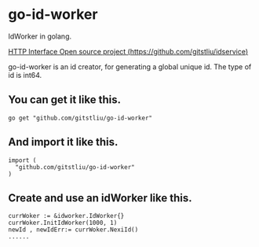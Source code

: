 # go-id-worker

IdWorker in golang.

[HTTP Interface Open source project (https://github.com/gitstliu/idservice)](https://github.com/gitstliu/idservice)


go-id-worker is an id creator, for generating a global unique id. The type of id is int64.

## You can get it like this.
```
go get "github.com/gitstliu/go-id-worker"
```

## And import it like this.
```
import (
  "github.com/gitstliu/go-id-worker"
)
```

## Create and use an idWorker like this.
```
currWoker := &idworker.IdWorker{} 
currWoker.InitIdWorker(1000, 1)
newId , newIdErr:= currWoker.NexiId()
......
```




	
